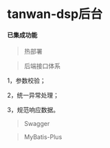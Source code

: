 # tanwan-dsp后台

#### 已集成功能

> 热部署

> 后端接口体系
 
1，参数校验；

2，统一异常处理；

3，规范响应数据。

> Swagger

> MyBatis-Plus